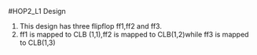 #HOP2_L1 Design
1.	This design has three flipflop ff1,ff2 and ff3. 
2.	ff1 is mapped to CLB (1,1),ff2 is mapped to CLB(1,2)while ff3 is mapped to CLB(1,3)
